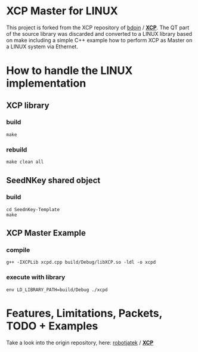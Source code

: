 # XCP Master for LINUX
This project is forked from the XCP repository of [bdoin](https://github.com/bdoin) / **[XCP](https://github.com/bdoin/XCP)**.
The QT part of the source library was discarded and converted to a LINUX library based on make including a simple C++ example how to perform XCP as Master on a LINUX system via Ethernet.

# How to handle the LINUX implementation

## XCP library
### build
    make

### rebuild
    make clean all

## SeedNKey shared object
### build
    cd SeednKey-Template
    make

## XCP Master Example
### compile
    g++ -IXCPLib xcpd.cpp build/Debug/libXCP.so -ldl -o xcpd

### execute with library
    env LD_LIBRARY_PATH=build/Debug ./xcpd

# Features, Limitations, Packets, TODO + Examples
Take a look into the origin repository, here: [robotjatek](https://github.com/robotjatek) / **[XCP](https://github.com/robotjatek/XCP)**


